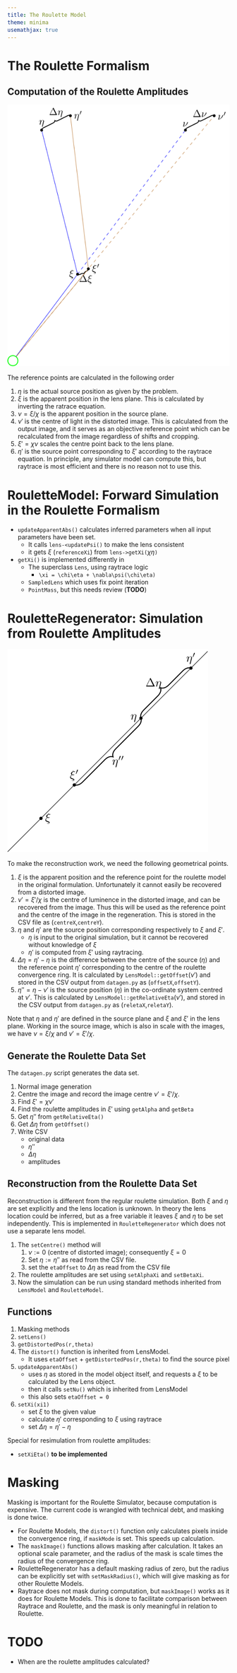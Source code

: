 ```yaml
---
title: The Roulette Model
theme: minima
usemathjax: true
---
```


# The Roulette Formalism


## Computation of the Roulette Amplitudes

![Geometry of source and image points](points.svg)

The reference points are calculated in the following order

1. $\eta$ is the actual source position as given by the problem.
1. $\xi$ is the apparent position in the lens plane.
   This is calculated by inverting the ratrace equation.
2. $\nu=\xi/\chi$ is the apparent position in the source plane.
4. $\nu'$ is the centre of light in the distorted image.
   This is calculated from the output image, and it serves as
   an objective reference point which can be recalculated from the
   image regardless of shifts and cropping.
5. $\xi'=\chi\nu$ scales the centre point back to the lens plane.
5. $\eta'$ is the source point corresponding to $\xi'$ according
   to the raytrace equation.
   In principle, any simulator model can compute this, but raytrace
   is most efficient and there is no reason not to use this.


# RouletteModel: Forward Simulation in the Roulette Formalism 

+ `updateApparentAbs()` calculates inferred parameters when all
  input parameters have been set.
    + It calls `lens-<updatePsi()` to make the lens consistent
    + it gets $\xi$ (`referenceXi`) from `lens->getXi(`$\chi\eta$`)`
+ `getXi()` is implemented differently in
    + The superclass `Lens`, using raytrace logic
        + `\xi = \chi\eta + \nabla\psi(\chi\eta)`
    + `SampledLens` which uses fix point iteration
    + `PointMass`, but this needs review (**TODO**)

# RouletteRegenerator: Simulation from Roulette Amplitudes 

![Geometry of source and image points](relativeeta.svg)

To make the reconstruction work, we need the following geometrical 
points.

1.  $\xi$ is the apparent position and the reference point for the
    roulette model in the original formulation.  Unfortunately
    it cannot easily be recovered from a distorted image.
2.  $\nu'=\xi'/\chi$ is the centre of luminence in the distorted image, and
    can be recovered from the image.
    Thus this will be used as the reference point and the centre of the
    image in the regeneration.
    This is stored in the CSV file as (`centreX`,`centreY`).
3.  $\eta$ and $\eta'$ are the source position corresponding respectively
    to $\xi$ and $\xi'$.
    - $\eta$ is input to the original simulation, but it cannot be recovered
      without knowledge of $\xi$
    - $\eta'$ is computed from $\xi'$ using raytracing.
4.  $\Delta\eta=\eta'-\eta$ is the difference between the centre of the source
    ($\eta$) and the reference point $\eta'$ corresponding to the centre of the
    roulette convergence ring.
    It is calculated by `LensModel::getOffset`$(\nu')$ 
    and stored in the CSV output from `datagen.py` as (`offsetX`,`offsetY`).
4.  $\eta''=\eta-\nu'$ is the source position ($\eta$) in the co-ordinate system
    centred at $\nu'$.  This is calculated by `LensModel::getRelativeEta`$(\nu')$,
    and stored in the CSV output from `datagen.py` as
    (`reletaX`,`reletaY`).

Note that $\eta$ and $\eta'$ are defined in the source plane and $\xi$ and $\xi'$
in the lens plane.  Working in the source image, which is also in scale with the
images, we have $\nu=\xi/\chi$ and $\nu'=\xi'/\chi$.

## Generate the Roulette Data Set

The `datagen.py` script generates the data set.

1.  Normal image generation
2.  Centre the image and record the image centre $\nu'=\xi'/\chi$.
3.  Find $\xi'=\chi\nu'$
4.  Find the roulette amplitudes in $\xi'$ using `getAlpha` and `getBeta`
4.  Get $\eta''$ from `getRelativeEta()`
5.  Get $\Delta\eta$ from `getOffset()`
5.  Write CSV
    - original data
    - $\eta''$
    - $\Delta\eta$
    - amplitudes

## Reconstruction from the Roulette Data Set

Reconstruction is different from the regular roulette simulation.
Both $\xi$ and $\eta$ are set explicitly and the lens location is unknown.
In theory the lens location could be inferred, but as a free variable it leaves
$\xi$ and $\eta$ to be set independently.
This is implemented in `RouletteRegenerator` which does not use a separate lens
model.

1. The `setCentre()` method will
    1. $\nu := 0$ (centre of distorted image); consequently $\xi=0$
    2. Set $\eta := \eta''$ as read from the CSV file.
    2. set the `etaOffset` to $\Delta\eta$ as read from the CSV file
2. The roulette amplitudes are set using `setAlphaXi` and `setBetaXi`.
3. Now the simulation can be run using standard methods inherited from
   `LensModel` and `RouletteModel`.

## Functions

1. Masking methods
2. `setLens()`
3. `getDistortedPos(r,theta)`
4. The `distort()` function is inherited from LensModel.
    + It uses `etaOffset` + `getDistortedPos(r,theta)` to find the source pixel
5. `updateApparentAbs()`
    + uses $\eta$ as stored in the model object itself, and requests a $\xi$ to be
      calculated by the Lens object.
    + then it calls `setNu()` which is inherited from LensModel
    + this also sets `etaOffset = 0`
6. `setXi(xi1)`
    + set $\xi$ to the given value
    + calculate $\eta'$ corresponding to $\xi$ using raytrace
    + set $\Delta\eta=\eta'-\eta$

Special for resimulation from roulette amplitudes:

+ `setXiEta()` **to be implemented**

# Masking

Masking is important for the Roulette Simulator, because computation
is expensive.  The current code is wrangled with technical debt, and
masking is done twice.

+ For Roulette Models, the `distort()` function only calculates pixels
  inside the convergence ring, if `maskMode` is set.
  This speeds up calculation.
+ The `maskImage()` functions allows masking after calculation.
  It takes an optional scale parameter, and the radius of the mask is
  scale times the radius of the convergence ring.
+ RouletteRegenerator has a default masking radius of zero, but the
  radius can be explicitly set with `setMaskRadius()`, which will
  give masking as for other Roulette Models.
+ Raytrace does not mask during computation, but `maskImage()` works
  as it does for Roulette Models.  This is done to facilitate comparison
  between Raytrace and Roulette, and the mask is only meaningful in relation
  to Roulette.

# TODO

+ When are the roulette amplitudes calculated?
